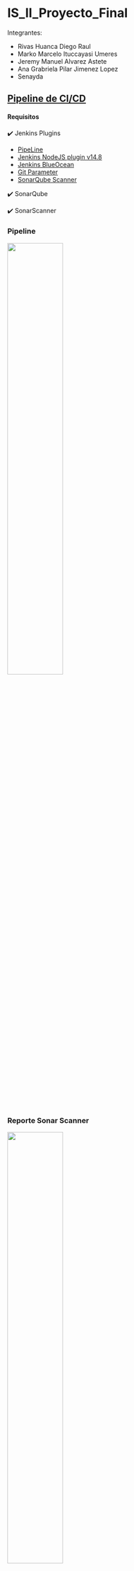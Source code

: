 # IS_II_Proyecto_Final

Integrantes:
- Rivas Huanca Diego Raul
- Marko Marcelo Ituccayasi Umeres
- Jeremy Manuel Alvarez Astete 
- Ana Grabriela Pilar Jimenez Lopez
- Senayda



## [Pipeline de CI/CD](jenkinsfile)

#### Requisitos

:heavy_check_mark: Jenkins Plugins
* [PipeLine](https://plugins.jenkins.io/workflow-aggregator/)
* [Jenkins NodeJS plugin v14.8](https://plugins.jenkins.io/git-parameter/)
* [Jenkins BlueOcean](https://plugins.jenkins.io/blueocean/)
* [Git Parameter](https://plugins.jenkins.io/git-parameter/)
* [SonarQube Scanner](https://plugins.jenkins.io/sonar/)

:heavy_check_mark: SonarQube

:heavy_check_mark: SonarScanner

### Pipeline 

<img src="report-screenshots/pipeline-graph-report.png" width="50%">

### Reporte Sonar Scanner

<img src="report-screenshots/sonnar-scanner-report.png" width="50%">

# Construccion Automatica
Para la construcción automática nos apoyaremos en **Webpack**.

## Instalación
Seguiremos los siguientes pasos para la instalacion de Webpack y las dependencias necesarias para el proyecto.
```
mkdir x-spreadsheet && cd x-spreadsheet
npm init -y
npm install webpack webpack-cli --save-dev

mkdir dist src
touch webpack.config.js


npm install --save-dev file-loader css-loader file-loader
npm install --save-dev html-webpack-plugin
npm install --save-dev clean-webpack-plugin
npm install --save-dev webpack-dev-server
npm install --save-dev webpack-merge

# less
npm install less --save-dev
npm install less-loader --save-dev

npm install eslint --save-dev
./node_modules/.bin/eslint --init # airbnb


# test mocha
npm install --save-dev mocha

# babel
npm install --save-dev babel-loader babel-core babel-preset-env
# for macha
npm install --save-dev babel-register
# npm install --save-dev babel-plugin-transform-runtime
# npm install --save babel-runtime
```

## Code Smells
## Expected a `for-of` loop instead of a `for` loop with this simple iteration.
Si tiene un iterable, como una matriz, conjunto o lista, su mejor opción para recorrer sus valores es la sintaxis for que itere entre esas variables. Usando un contador obtendrá mismo comportamiento, pero el código no será tan limpio o claro.

<p align="center">
    <img src="/readme_img/smell1.png" width="50%">
</p>

### Refactor this function to reduce its Cognitive Complexity from 20 to the 15 allowed.
La complejidad cognitiva es una medida de qué tan difícil es comprender el flujo de control de una función. Las funciones con alta complejidad cognitiva serán difíciles de mantener.
<p align="center">
    <img src="/readme_img/smell2.png" width="50%">
</p>
<p align="center">
    <img src="/readme_img/smell2_2.png" width="50%">
</p>

## Refactoring code smells
### Expected a `for-of` loop instead of a `for` loop with this simple iteration.

<p align="center">
    <img src="/readme_img/factorin1.png" width="50%">
</p>


### COMPOSING METHODS:  5. Introduce Explaining Variable
before
<p align="center">
    <img src="/imageRefactorization/event_before.png"width="50%">
</p>
after
<p align="center">
    <img src="/imageRefactorization/event_After.png" width="50%">
</p>

### FUNCTIONS SHOULD NOT BE EMPTY
Hay varias razones para que una función no tenga un cuerpo de función:
- Es una omisión involuntaria y debe corregirse para evitar un comportamiento inesperado en la producción.
- Aún no se admite, o nunca lo será. En este caso, debería lanzarse una excepción en los idiomas donde ese mecanismo está disponible.
- El método es una anulación intencionalmente en blanco. En este caso, un comentario anidado debería explicar el motivo de la anulación en blanco.

Solucion de compilacion
<p align="center">
    <img src="/readme_img/compilation_S.png">
</p>
Ejemplos:

- Before arrow function
<p align="center">
    <img src="/readme_img/itemclick.png">
</p>

- After arrow function
<p align="center">
    <img src="/readme_img/itemclick_S.png">
</p>

- Before method
<p align="center">
    <img src="/readme_img/settitle.png">
</p>

- After method
<p align="center">
    <img src="/readme_img/settitle_S.png">
</p>


